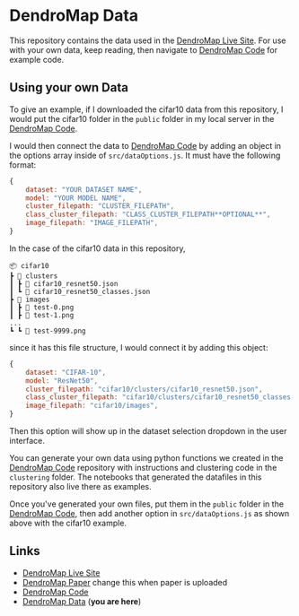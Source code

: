 # DendroMap Data

This repository contains the data used in the [DendroMap Live Site](https://div-lab.github.io/dendromap/). For use with your own data, keep reading, then navigate to [DendroMap Code](https://github.com/div-lab/dendromap) for example code.

## Using your own Data

To give an example, if I downloaded the cifar10 data from this repository, I would put the cifar10 folder in the `public` folder in my local server in the [DendroMap Code](https://github.com/div-lab/dendromap).

I would then connect the data to [DendroMap Code](https://github.com/div-lab/dendromap) by adding an object in the options array inside of `src/dataOptions.js`. It must have the following format:

```javascript
{
	dataset: "YOUR DATASET NAME",
	model: "YOUR MODEL NAME",
	cluster_filepath: "CLUSTER_FILEPATH",
	class_cluster_filepath: "CLASS_CLUSTER_FILEPATH**OPTIONAL**",
	image_filepath: "IMAGE_FILEPATH",
}
```

In the case of the cifar10 data in this repository,

```text
📦 cifar10
┣ 📂 clusters
┃ ┣ 📜 cifar10_resnet50.json
┃ ┗ 📜 cifar10_resnet50_classes.json
┣ 📂 images
┃ ┣ 📜 test-0.png
┃ ┣ 📜 test-1.png
...
┗ ┗ 📜 test-9999.png
```

since it has this file structure, I would connect it by adding this object:

```javascript
{
	dataset: "CIFAR-10",
	model: "ResNet50",
	cluster_filepath: "cifar10/clusters/cifar10_resnet50.json",
	class_cluster_filepath: "cifar10/clusters/cifar10_resnet50_classes.json",
	image_filepath: "cifar10/images",
}
```

Then this option will show up in the dataset selection dropdown in the user interface.

You can generate your own data using python functions we created in the [DendroMap Code](https://github.com/div-lab/dendromap) repository with instructions and clustering code in the `clustering` folder. The notebooks that generated the datafiles in this repository also live there as examples.

Once you've generated your own files, put them in the `public` folder in the [DendroMap Code](https://github.com/div-lab/dendromap), then add another option in `src/dataOptions.js` as shown above with the cifar10 example.

## Links

-   [DendroMap Live Site](https://div-lab.github.io/dendromap/)
-   [DendroMap Paper](https://arxiv.org/) change this when paper is uploaded
-   [DendroMap Code](https://github.com/div-lab/dendromap)
-   [DendroMap Data](https://github.com/div-lab/dendromap-data) (**you are here**)
